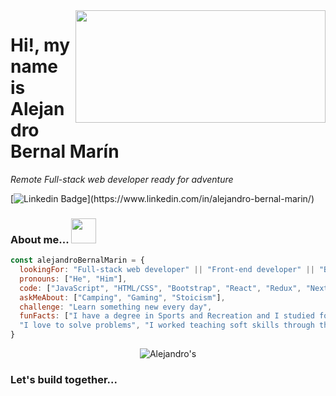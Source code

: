 <img  align='right' src="https://media.giphy.com/media/Nx0rz3jtxtEre/giphy.gif" width="400" height="180">



# Hi!, my name is Alejandro Bernal Marín



<p><em>Remote Full-stack web developer ready for adventure</em>
  
  [![Linkedin Badge](https://img.shields.io/badge/-Alejandro%20Bernal-blue?style=flat-square&logo=Linkedin&logoColor=white&link=[https://www.linkedin.com/alejandro-bernal-marin/](https://www.linkedin.com/in/alejandro-bernal-marin/))](https://www.linkedin.com/in/alejandro-bernal-marin/)
  
  ### About me... <img src= "https://media.giphy.com/media/OMrq9FmUgObwogeL06/giphy.gif" width="40" height="40">
  
  ```javascript
const alejandroBernalMarin = {
    lookingFor: "Full-stack web developer" || "Front-end developer" || "Back-end web developer" ,
    pronouns: ["He", "Him"],
    code: ["JavaScript", "HTML/CSS", "Bootstrap", "React", "Redux", "Next.js", "Ruby", "Ruby on Rails", "Express.js", "TypeScript"],
    askMeAbout: ["Camping", "Gaming", "Stoicism"],
    challenge: "Learn something new every day",
    funFacts: ["I have a degree in Sports and Recreation and I studied for two years of system engineering", 
    "I love to solve problems", "I worked teaching soft skills through the educational experience"]
}
```
  <p align="center">
  <img src="https://github-readme-stats-git-masterrstaa-rickstaa.vercel.app/api?username=Alejandro-Bernal-M&count_private=true&theme=radical" alt=Alejandro's GitHub stats" />
</p>

 ### Let's build together...
 

